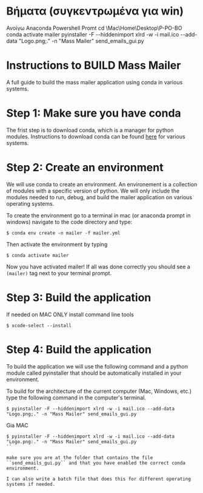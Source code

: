 
# Βήματα (συγκεντρωμένα για win)
Ανοίγω Anaconda Powershell Promt
cd \\Mac\Home\Desktop\P-PO-BO
conda activate mailer
pyinstaller -F --hiddenimport xlrd -w -i mail.ico --add-data "Logo.png;." -n "Mass Mailer" send_emails_gui.py




# Instructions to BUILD Mass Mailer

A full guide to build the mass mailer application using conda in various systems.

# Step 1: Make sure you have conda

The frist step is to download conda, which is a manager for python modules. Instructions to download conda can be found [here](https://docs.conda.io/projects/conda/en/latest/user-guide/install/index.html) for various systems.

# Step 2: Create an environment

We will use conda to create an environment. An environement is a collection of modules with a specific version of python. We will only include the modules needed to run, debug, and build the mailer application on various operating systems. 

To create the environment go to a terminal in mac (or anaconda prompt in windows) navigate to the code directory and type:

```shell
$ conda env create -n mailer -f mailer.yml
```

Then activate the environment by typing

```shell
$ conda activate mailer
```

Now you have activated mailer! If all was done correctly you should see a ``(mailer)`` tag next to your terminal prompt.

# Step 3: Build the application

If needed on MAC ONLY install command line tools

```shell
$ xcode-select --install
```

# Step 4: Build the application

To build the application we will use the following command and a python module called pyinstaller that should be automatically installed in your environment.

To build for the architecture of the current computer (Mac, Windows, etc.) type the following command in the computer's terminal.

```shell
$ pyinstaller -F --hiddenimport xlrd -w -i mail.ico --add-data "Logo.png;." -n "Mass Mailer" send_emails_gui.py 
```

Gia MAC
```shell
$ pyinstaller -F --hiddenimport xlrd -w -i mail.ico --add-data "Logo.png:." -n "Mass Mailer" send_emails_gui.py 
``

make sure you are at the folder that contains the file ``send_emails_gui.py`` and that you have enabled the correct conda environment.

I can also write a batch file that does this for different operating systems if needed. 
